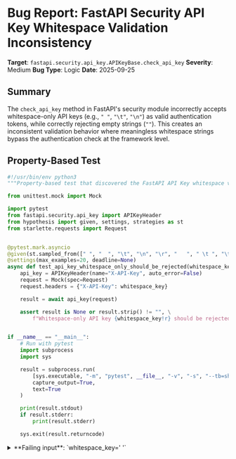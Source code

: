 # Bug Report: FastAPI Security API Key Whitespace Validation Inconsistency

**Target**: `fastapi.security.api_key.APIKeyBase.check_api_key`
**Severity**: Medium
**Bug Type**: Logic
**Date**: 2025-09-25

## Summary

The `check_api_key` method in FastAPI's security module incorrectly accepts whitespace-only API keys (e.g., `" "`, `"\t"`, `"\n"`) as valid authentication tokens, while correctly rejecting empty strings (`""`). This creates an inconsistent validation behavior where meaningless whitespace strings bypass the authentication check at the framework level.

## Property-Based Test

```python
#!/usr/bin/env python3
"""Property-based test that discovered the FastAPI API Key whitespace validation bug."""

from unittest.mock import Mock

import pytest
from fastapi.security.api_key import APIKeyHeader
from hypothesis import given, settings, strategies as st
from starlette.requests import Request


@pytest.mark.asyncio
@given(st.sampled_from([" ", "  ", "\t", "\n", "\r", "   ", " \t ", "\t\n", " \n\r\t "]))
@settings(max_examples=20, deadline=None)
async def test_api_key_whitespace_only_should_be_rejected(whitespace_key):
    api_key = APIKeyHeader(name="X-API-Key", auto_error=False)
    request = Mock(spec=Request)
    request.headers = {"X-API-Key": whitespace_key}

    result = await api_key(request)

    assert result is None or result.strip() != "", \
        f"Whitespace-only API key {whitespace_key!r} should be rejected, but got {result!r}"


if __name__ == "__main__":
    # Run with pytest
    import subprocess
    import sys

    result = subprocess.run(
        [sys.executable, "-m", "pytest", __file__, "-v", "-s", "--tb=short"],
        capture_output=True,
        text=True
    )

    print(result.stdout)
    if result.stderr:
        print(result.stderr)

    sys.exit(result.returncode)
```

<details>

<summary>
**Failing input**: `whitespace_key=' '`
</summary>
```
============================= test session starts ==============================
platform linux -- Python 3.13.2, pytest-8.4.1, pluggy-1.5.0 -- /home/npc/miniconda/bin/python3
cachedir: .pytest_cache
hypothesis profile 'default'
rootdir: /home/npc/pbt/agentic-pbt/worker_/33
plugins: anyio-4.9.0, hypothesis-6.139.1, asyncio-1.2.0, langsmith-0.4.29
asyncio: mode=Mode.STRICT, debug=False, asyncio_default_fixture_loop_scope=None, asyncio_default_test_loop_scope=function
collecting ... collected 1 item

hypo.py::test_api_key_whitespace_only_should_be_rejected FAILED

=================================== FAILURES ===================================
_______________ test_api_key_whitespace_only_should_be_rejected ________________
hypo.py:13: in test_api_key_whitespace_only_should_be_rejected
    @given(st.sampled_from([" ", "  ", "\t", "\n", "\r", "   ", " \t ", "\t\n", " \n\r\t "]))
                   ^^^
/home/npc/miniconda/lib/python3.13/site-packages/pytest_asyncio/plugin.py:721: in inner
    runner.run(coro, context=context)
/home/npc/miniconda/lib/python3.13/asyncio/runners.py:118: in run
    return self._loop.run_until_complete(task)
           ^^^^^^^^^^^^^^^^^^^^^^^^^^^^^^^^^^^
/home/npc/miniconda/lib/python3.13/asyncio/base_events.py:725: in run_until_complete
    return future.result()
           ^^^^^^^^^^^^^^^
hypo.py:22: in test_api_key_whitespace_only_should_be_rejected
    assert result is None or result.strip() != "", \
E   AssertionError: Whitespace-only API key ' ' should be rejected, but got ' '
E   assert (' ' is None or '' != '')
E    +  where '' = <built-in method strip of str object at 0x8bc1d8>()
E    +    where <built-in method strip of str object at 0x8bc1d8> = ' '.strip
E   Falsifying example: test_api_key_whitespace_only_should_be_rejected(
E       whitespace_key=' ',
E   )
=========================== short test summary info ============================
FAILED hypo.py::test_api_key_whitespace_only_should_be_rejected - AssertionEr...
============================== 1 failed in 0.38s ===============================
```
</details>

## Reproducing the Bug

```python
#!/usr/bin/env python3
"""Minimal reproduction of FastAPI API Key whitespace validation bug."""

import asyncio
from unittest.mock import Mock

from fastapi.security.api_key import APIKeyHeader
from starlette.exceptions import HTTPException
from starlette.requests import Request


async def test_empty_string_rejected():
    """Test that empty string is rejected (this works correctly)."""
    api_key = APIKeyHeader(name="X-API-Key")
    request = Mock(spec=Request)
    request.headers = {"X-API-Key": ""}

    try:
        result = await api_key(request)
        print(f"ERROR: Empty string should be rejected but got: {result!r}")
    except HTTPException as e:
        print(f"✓ Empty string correctly rejected with HTTP {e.status_code}: {e.detail}")


async def test_whitespace_accepted():
    """Test that whitespace is incorrectly accepted."""
    api_key = APIKeyHeader(name="X-API-Key")
    request = Mock(spec=Request)
    request.headers = {"X-API-Key": " "}

    try:
        result = await api_key(request)
        print(f"✗ BUG: Whitespace-only string ' ' incorrectly accepted, returned: {result!r}")
    except HTTPException as e:
        print(f"Whitespace rejected with HTTP {e.status_code}: {e.detail}")


async def test_various_whitespace():
    """Test various whitespace characters."""
    api_key = APIKeyHeader(name="X-API-Key", auto_error=False)

    whitespace_chars = [
        (" ", "single space"),
        ("  ", "double space"),
        ("\t", "tab"),
        ("\n", "newline"),
        ("\r", "carriage return"),
        ("   ", "triple space"),
        (" \t ", "space-tab-space"),
        ("\t\n", "tab-newline"),
        (" \n\r\t ", "mixed whitespace"),
    ]

    print("\nTesting various whitespace characters (auto_error=False):")
    for ws, description in whitespace_chars:
        request = Mock(spec=Request)
        request.headers = {"X-API-Key": ws}
        result = await api_key(request)
        status = "✗ ACCEPTED" if result else "✓ REJECTED"
        print(f"  {description:20} ({repr(ws):10}): {status} - returned {result!r}")


async def test_missing_header():
    """Test missing header behavior."""
    api_key = APIKeyHeader(name="X-API-Key", auto_error=False)
    request = Mock(spec=Request)
    request.headers = {}

    result = await api_key(request)
    print(f"\n✓ Missing header correctly returns: {result!r}")


async def test_valid_api_key():
    """Test valid API key is accepted."""
    api_key = APIKeyHeader(name="X-API-Key")
    request = Mock(spec=Request)
    request.headers = {"X-API-Key": "valid-api-key-123"}

    result = await api_key(request)
    print(f"✓ Valid API key correctly accepted: {result!r}")


async def main():
    print("=== FastAPI API Key Whitespace Validation Bug Demonstration ===\n")

    await test_empty_string_rejected()
    await test_whitespace_accepted()
    await test_various_whitespace()
    await test_missing_header()
    await test_valid_api_key()

    print("\n=== Summary ===")
    print("The bug is in APIKeyBase.check_api_key() at line 14:")
    print("  if not api_key:")
    print("This check rejects falsy values (None, '') but accepts truthy whitespace (' ', '\\t', etc.)")
    print("Fix: Change to: if not api_key or not api_key.strip():")


if __name__ == "__main__":
    asyncio.run(main())
```

<details>

<summary>
BUG: Whitespace-only API keys are incorrectly accepted as valid
</summary>
```
=== FastAPI API Key Whitespace Validation Bug Demonstration ===

✓ Empty string correctly rejected with HTTP 403: Not authenticated
✗ BUG: Whitespace-only string ' ' incorrectly accepted, returned: ' '

Testing various whitespace characters (auto_error=False):
  single space         (' '       ): ✗ ACCEPTED - returned ' '
  double space         ('  '      ): ✗ ACCEPTED - returned '  '
  tab                  ('\t'      ): ✗ ACCEPTED - returned '\t'
  newline              ('\n'      ): ✗ ACCEPTED - returned '\n'
  carriage return      ('\r'      ): ✗ ACCEPTED - returned '\r'
  triple space         ('   '     ): ✗ ACCEPTED - returned '   '
  space-tab-space      (' \t '    ): ✗ ACCEPTED - returned ' \t '
  tab-newline          ('\t\n'    ): ✗ ACCEPTED - returned '\t\n'
  mixed whitespace     (' \n\r\t '): ✗ ACCEPTED - returned ' \n\r\t '

✓ Missing header correctly returns: None
✓ Valid API key correctly accepted: 'valid-api-key-123'

=== Summary ===
The bug is in APIKeyBase.check_api_key() at line 14:
  if not api_key:
This check rejects falsy values (None, '') but accepts truthy whitespace (' ', '\t', etc.)
Fix: Change to: if not api_key or not api_key.strip():
```
</details>

## Why This Is A Bug

This behavior violates the expected contract of an authentication system in several critical ways:

1. **Inconsistent Validation Logic**: The method correctly rejects empty strings (`""`) with an HTTP 403 error but accepts whitespace-only strings (`" "`, `"\t"`, etc.) as valid API keys. This inconsistency stems from Python's truthiness evaluation where empty strings are falsy but non-empty whitespace strings are truthy.

2. **Security Principle Violation**: Authentication systems should follow the principle of "fail closed" - rejecting questionable or meaningless input. A whitespace-only string has no semantic meaning as an authentication token and should be rejected at the framework level.

3. **Documentation Ambiguity**: The documentation states that when `auto_error=True` (default), the system will raise an error "when the header is not available" or "not provided". A header containing only whitespace is effectively "not provided" from a security perspective, yet the current implementation treats it as valid.

4. **HTTP Protocol Consideration**: HTTP headers are not automatically trimmed by the protocol specification. A client sending `X-API-Key: ` (with trailing spaces) or `X-API-Key:\t` will have those whitespace characters preserved and passed to the application. The current implementation would accept these as valid authentication tokens.

5. **Downstream Impact**: While application code could add additional validation, developers reasonably expect the authentication layer to reject meaningless values. Code that checks `if api_key is not None:` would incorrectly assume a whitespace key is valid.

## Relevant Context

The bug affects all three API key authentication methods in FastAPI:
- `APIKeyHeader` (tested above) - Extracts API key from HTTP headers
- `APIKeyQuery` - Extracts API key from query parameters
- `APIKeyCookie` - Extracts API key from cookies

All three classes inherit from `APIKeyBase` and use the same flawed `check_api_key` static method at line 14 of `/fastapi/security/api_key.py`:

```python
@staticmethod
def check_api_key(api_key: Optional[str], auto_error: bool) -> Optional[str]:
    if not api_key:  # <-- Bug is here
        if auto_error:
            raise HTTPException(
                status_code=HTTP_403_FORBIDDEN, detail="Not authenticated"
            )
        return None
    return api_key
```

This is a common pattern in authentication libraries where blank values should be rejected. For comparison, most authentication frameworks treat both empty and whitespace-only values as invalid tokens.

FastAPI documentation: https://fastapi.tiangolo.com/tutorial/security/api-key/
Source code: https://github.com/tiangolo/fastapi/blob/master/fastapi/security/api_key.py

## Proposed Fix

```diff
--- a/fastapi/security/api_key.py
+++ b/fastapi/security/api_key.py
@@ -11,7 +11,7 @@ from typing_extensions import Annotated, Doc
 class APIKeyBase(SecurityBase):
     @staticmethod
     def check_api_key(api_key: Optional[str], auto_error: bool) -> Optional[str]:
-        if not api_key:
+        if not api_key or not api_key.strip():
             if auto_error:
                 raise HTTPException(
                     status_code=HTTP_403_FORBIDDEN, detail="Not authenticated"
```